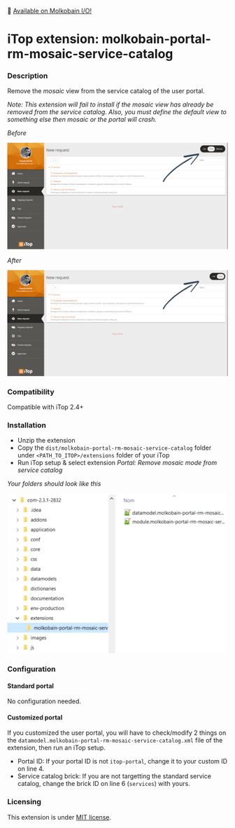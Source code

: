 👋 [Available on Molkobain I/O!](https://www.molkobain.com/product/remove-mosaic-view-from-service-catalog/)

# iTop extension: molkobain-portal-rm-mosaic-service-catalog

### Description
Remove the *mosaic* view from the service catalog of the user portal.

*Note: This extension will fail to install if the mosaic view has already be removed from the service catalog. Also, you must define the default view to something else then mosaic or the portal will crash.*

*Before*

![Description decoration](https://raw.githubusercontent.com/Molkobain/itop-portal-rm-mosaic-service-catalog/master/docs/mprmsc-service-catalog-before.PNG)

*After*

![Description decoration](https://raw.githubusercontent.com/Molkobain/itop-portal-rm-mosaic-service-catalog/master/docs/mprmsc-service-catalog-after.PNG)

### Compatibility
Compatible with iTop 2.4+

### Installation
* Unzip the extension
* Copy the ``dist/molkobain-portal-rm-mosaic-service-catalog`` folder under ``<PATH_TO_ITOP>/extensions`` folder of your iTop
* Run iTop setup & select extension *Portal: Remove mosaic mode from service catalog*

*Your folders should look like this*

![Extensions folder](https://raw.githubusercontent.com/Molkobain/itop-portal-rm-mosaic-service-catalog/master/docs/mprmsc-install.PNG)

### Configuration
#### Standard portal
No configuration needed.

#### Customized portal
If you customized the user portal, you will have to check/modify 2 things on the ``datamodel.molkobain-portal-rm-mosaic-service-catalog.xml`` file of the extension, then run an iTop setup.
* Portal ID: If your portal ID is not ``itop-portal``, change it to your custom ID on line 4.
* Service catalog brick: If you are not targetting the standard service catalog, change the brick ID on line 6 (``services``) with yours.

### Licensing
This extension is under [MIT license](https://en.wikipedia.org/wiki/MIT_License).
